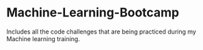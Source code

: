 # Machine-Learning-Bootcamp
Includes all the code challenges that are being practiced during my Machine learning training.
